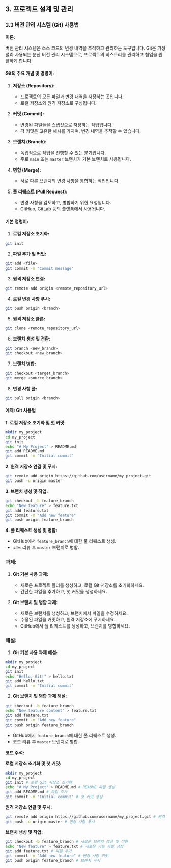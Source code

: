## 3. 프로젝트 설계 및 관리

### 3.3 버전 관리 시스템 (Git) 사용법

**이론:**

버전 관리 시스템은 소스 코드의 변경 내역을 추적하고 관리하는 도구입니다. Git은 가장 널리 사용되는 분산 버전 관리 시스템으로, 프로젝트의 히스토리를 관리하고 협업을 원활하게 합니다.

#### **Git의 주요 개념 및 명령어:**

1. **저장소 (Repository):**
   - 프로젝트의 모든 파일과 변경 내역을 저장하는 곳입니다.
   - 로컬 저장소와 원격 저장소로 구성됩니다.

2. **커밋 (Commit):**
   - 변경된 파일들을 스냅샷으로 저장하는 작업입니다.
   - 각 커밋은 고유한 해시를 가지며, 변경 내역을 추적할 수 있습니다.

3. **브랜치 (Branch):**
   - 독립적으로 작업을 진행할 수 있는 분기입니다.
   - 주로 `main` 또는 `master` 브랜치가 기본 브랜치로 사용됩니다.

4. **병합 (Merge):**
   - 서로 다른 브랜치의 변경 사항을 통합하는 작업입니다.

5. **풀 리퀘스트 (Pull Request):**
   - 변경 사항을 검토하고, 병합하기 위한 요청입니다.
   - GitHub, GitLab 등의 플랫폼에서 사용됩니다.

#### **기본 명령어:**

1. **로컬 저장소 초기화:**

```sh
git init
```

2. **파일 추가 및 커밋:**

```sh
git add <file>
git commit -m "Commit message"
```

3. **원격 저장소 연결:**

```sh
git remote add origin <remote_repository_url>
```

4. **로컬 변경 사항 푸시:**

```sh
git push origin <branch>
```

5. **원격 저장소 클론:**

```sh
git clone <remote_repository_url>
```

6. **브랜치 생성 및 전환:**

```sh
git branch <new_branch>
git checkout <new_branch>
```

7. **브랜치 병합:**

```sh
git checkout <target_branch>
git merge <source_branch>
```

8. **변경 사항 풀:**

```sh
git pull origin <branch>
```

#### **예제: Git 사용법**

**1. 로컬 저장소 초기화 및 첫 커밋:**

```sh
mkdir my_project
cd my_project
git init
echo "# My Project" > README.md
git add README.md
git commit -m "Initial commit"
```

**2. 원격 저장소 연결 및 푸시:**

```sh
git remote add origin https://github.com/username/my_project.git
git push -u origin master
```

**3. 브랜치 생성 및 작업:**

```sh
git checkout -b feature_branch
echo "New feature" > feature.txt
git add feature.txt
git commit -m "Add new feature"
git push origin feature_branch
```

**4. 풀 리퀘스트 생성 및 병합:**

- GitHub에서 `feature_branch`에 대한 풀 리퀘스트 생성.
- 코드 리뷰 후 `master` 브랜치로 병합.

### 과제:

1. **Git 기본 사용 과제:**
   - 새로운 프로젝트 폴더를 생성하고, 로컬 Git 저장소를 초기화하세요.
   - 간단한 파일을 추가하고, 첫 커밋을 생성하세요.

2. **Git 브랜치 및 병합 과제:**
   - 새로운 브랜치를 생성하고, 브랜치에서 파일을 수정하세요.
   - 수정된 파일을 커밋하고, 원격 저장소에 푸시하세요.
   - GitHub에서 풀 리퀘스트를 생성하고, 브랜치를 병합하세요.

### 해설:

1. **Git 기본 사용 과제 해설:**

```sh
mkdir my_project
cd my_project
git init
echo "Hello, Git!" > hello.txt
git add hello.txt
git commit -m "Initial commit"
```

2. **Git 브랜치 및 병합 과제 해설:**

```sh
git checkout -b feature_branch
echo "New feature content" > feature.txt
git add feature.txt
git commit -m "Add new feature"
git push origin feature_branch
```

- GitHub에서 `feature_branch`에 대한 풀 리퀘스트 생성.
- 코드 리뷰 후 `master` 브랜치로 병합.

**코드 주석:**

**로컬 저장소 초기화 및 첫 커밋:**

```sh
mkdir my_project
cd my_project
git init # 로컬 Git 저장소 초기화
echo "# My Project" > README.md # README 파일 생성
git add README.md # 파일 추가
git commit -m "Initial commit" # 첫 커밋 생성
```

**원격 저장소 연결 및 푸시:**

```sh
git remote add origin https://github.com/username/my_project.git # 원격 저장소 연결
git push -u origin master # 변경 사항 푸시
```

**브랜치 생성 및 작업:**

```sh
git checkout -b feature_branch # 새로운 브랜치 생성 및 전환
echo "New feature" > feature.txt # 새로운 기능 파일 생성
git add feature.txt # 파일 추가
git commit -m "Add new feature" # 변경 사항 커밋
git push origin feature_branch # 브랜치 푸시
```
